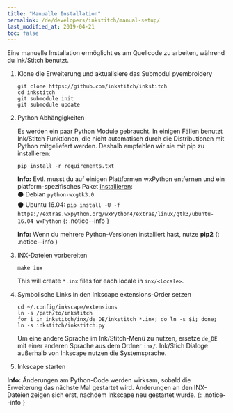 ```yaml
---
title: "Manualle Installation"
permalink: /de/developers/inkstitch/manual-setup/
last_modified_at: 2019-04-21
toc: false
---
```

Eine manuelle Installation ermöglicht es am Quellcode zu arbeiten, während du Ink/Stitch benutzt.

1. Klone die Erweiterung und aktualisiere das Submodul pyembroidery

   ```
   git clone https://github.com/inkstitch/inkstitch
   cd inkstitch
   git submodule init
   git submodule update
   ```
2. Python Abhängigkeiten

    Es werden ein paar Python Module gebraucht. In einigen Fällen benutzt Ink/Stitch Funktionen, die nicht automatisch durch die Distributionen mit Python mitgeliefert werden.
    Deshalb empfehlen wir sie mit pip zu installieren:
    ```
    pip install -r requirements.txt
    ```

    **Info:** Evtl. musst du auf einigen Plattformen wxPython entfernen und ein platform-spezifisches Paket [installieren](https://wiki.wxpython.org/How%20to%20install%20wxPython):<br />
       ⚫ Debian `python-wxgtk3.0`<br />
       ⚫ Ubuntu 16.04: `pip install -U -f https://extras.wxpython.org/wxPython4/extras/linux/gtk3/ubuntu-16.04 wxPython`
    {: .notice--info }
    
    **Info:** Wenn du mehrere Python-Versionen installiert hast, nutze **pip2**
    {: .notice--info }

3. INX-Dateien vorbereiten

    ```
    make inx
    ```

    This will create `*.inx` files for each locale in `inx/<locale>`.

4. Symbolische Links in den Inkscape extensions-Order setzen

    ```
    cd ~/.config/inkscape/extensions
    ln -s /path/to/inkstitch
    for i in inkstitch/inx/de_DE/inkstitch_*.inx; do ln -s $i; done;
    ln -s inkstitch/inkstitch.py
    ```

    Um eine andere Sprache im Ink/Stitch-Menü zu nutzen, ersetze `de_DE` mit einer anderen Sprache aus dem Ordner `inx/`.
    Ink/Stich Dialoge außerhalb von Inkscape nutzen die Systemsprache.

5. Inkscape starten

**Info:** Änderungen am Python-Code werden wirksam, sobald die Erweiterung das nächste Mal gestartet wird. Änderungen an den INX-Dateien zeigen sich erst, nachdem Inkscape neu gestartet wurde.
{: .notice--info }
